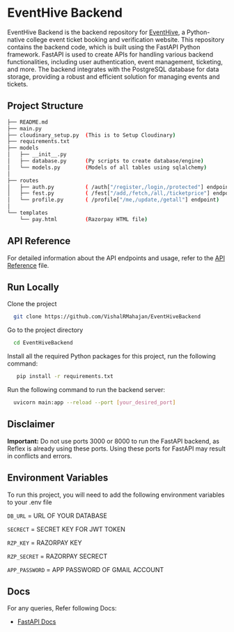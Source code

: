 
# EventHive Backend

EventHive Backend is the backend repository for [EventHive](https://github.com/VishalRMahajan/EventHive), a Python-native college event ticket booking and verification website. This repository contains the backend code, which is built using the FastAPI Python framework. FastAPI is used to create APIs for handling various backend functionalities, including user authentication, event management, ticketing, and more. The backend integrates with the PostgreSQL database for data storage, providing a robust and efficient solution for managing events and tickets.
## Project Structure

```bash
├── README.md
├── main.py              
├── cloudinary_setup.py  (This is to Setup Cloudinary)
├── requirements.txt
├── models
│   ├── __init__.py
│   ├── database.py      (Py scripts to create database/engine)            
│   └── models.py        (Models of all tables using sqlalchemy)
│
├── routes
│   ├── auth.py          ( /auth["/register,/login,/protected"] endpoint)
│   ├── fest.py          ( /fest["/add,/fetch,/all,/ticketprice"] endpoint)
│   └── profile.py       ( /profile["/me,/update,/getall"] endpoint)
│
└── templates
    └── pay.html         (Razorpay HTML file)
```



## API Reference

For detailed information about the API endpoints and usage, refer to the [API Reference](./API_REFERENCE.md) file.

## Run Locally

Clone the project

```bash
  git clone https://github.com/VishalRMahajan/EventHiveBackend
```

Go to the project directory

```bash
  cd EventHiveBackend
```

Install all the required Python packages for this project, run the following command:

```bash
   pip install -r requirements.txt
```

Run the following command to run the backend server:
```bash
  uvicorn main:app --reload --port [your_desired_port]

```






## Disclaimer

**Important:** Do not use ports 3000 or 8000  to run the FastAPI backend, as Reflex is already using these ports. Using these ports for FastAPI may result in conflicts and errors.

## Environment Variables

To run this project, you will need to add the following environment variables to your .env file

`DB_URL` = URL OF YOUR DATABASE

`SECRECT` = SECRET KEY FOR JWT TOKEN

`RZP_KEY` = RAZORPAY KEY

`RZP_SECRET` = RAZORPAY SECRECT

`APP_PASSWORD` = APP PASSWORD OF GMAIL ACCOUNT


## Docs

For any queries, Refer following Docs:
- [FastAPI Docs](https://fastapi.tiangolo.com/)
